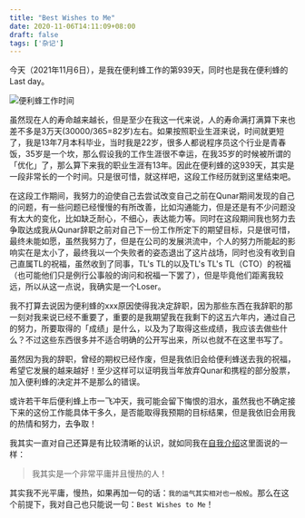 ```yaml
---
title: "Best Wishes to Me"
date: 2020-11-06T14:11:09+08:00
draft: false
tags: ['杂记']
---
```


今天（2021年11月6日），是我在便利蜂工作的第939天，同时也是我在便利蜂的Last day。

![便利蜂工作时间](http://wenchao.ren/img/2020/11/1604643151-19c57c6c4e6b2f2d06e52f5472ea1645-20201106141230.png)

虽然现在人的寿命越来越长，但是至少在我这一代来说，人的寿命满打满算下来也差不多是3万天(30000/365=82岁)左右。如果按照职业生涯来说，时间就更短了，我是13年7月本科毕业，当时我是22岁，很多人都说程序员这个行业是青春饭，35岁是一个坎，那么假设我的工作生涯很不幸运，在我35岁的时候被所谓的「优化」了，那么算下来我的职业生涯有13年。因此在便利蜂的这939天，其实是一段非常长的一个时间。只是很可惜，就这样吧，这段工作经历就到这里结束吧。

在这段工作期间，我努力的迫使自己去尝试改变自己之前在Qunar期间发现的自己的问题，有一些问题已经慢慢的有所改善，比如沟通能力，但是还是有不少问题没有太大的变化，比如缺乏耐心，不细心，表达能力等。同时在这段期间我也努力去争取达成我从Qunar辞职之前对自己下一份工作所定下的期望目标，只是很可惜，最终未能如愿，虽然我努力了，但是在公司的发展洪流中，个人的努力所能起的影响实在是太小了，最终我以一个失败者的姿态退出了这片战场，同时也没有收到自己直属TL的祝福，虽然收到了同事，TL's TL的以及TL's TL's TL（CTO）的祝福（也可能他们只是例行公事般的询问和祝福一下罢了），但是毕竟他们距离我较远，所以从这一点说，我确实是一个Loser。

我不打算去说因为便利蜂的xxx原因使得我决定辞职，因为那些东西在我辞职的那一刻对我来说已经不重要了，重要的是我期望我在我剩下的这五六年内，通过自己的努力，所要取得的「成绩」是什么，以及为了取得这些成绩，我应该去做些什么？不过这些东西很多并不适合明确的公开写出来，所以也就不在这里书写了。

虽然因为我的辞职，曾经的期权已经作废，但是我依旧会给便利蜂送去我的祝福，希望它发展的越来越好！至少这样可以证明我当年放弃Qunar和携程的部分股票，加入便利蜂的决定并不是那么的错误。

或许若干年后便利蜂上市一飞冲天，我可能会留下悔恨的泪水，虽然我也不确定接下来的这份工作能具体干多久，是否能取得我预期的目标结果，但是我依旧会用我的热情和努力，去争取！

我其实一直对自己还算是有比较清晰的认识，就如同我在[自我介绍](https://wenchao.ren/about/)这里面说的一样：

> 我其实是一个非常平庸并且慢热的人！

其实我不光平庸，慢热，如果再加一句的话：`我的运气其实相对也一般般`。那么在这个前提下，我对自己也只能说一句：`Best Wishes to Me`！



